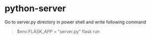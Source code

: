# python-server
Go to server.py directory in power shell and write following command
> $env:FLASK_APP = "server.py"
> flask run
